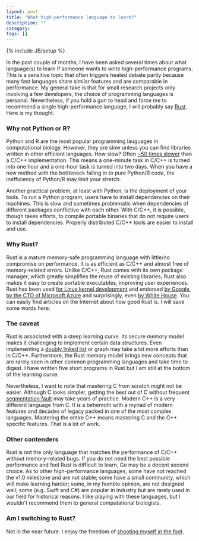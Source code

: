 ```yaml
---
layout: post
title: "What high-performance language to learn?"
description: ""
category: 
tags: []
---
```

{% include JB/setup %}

In the past couple of months, I have been asked several times about what language(s) to learn
if someone wants to write high-performance programs.
This is a sensitive topic that often triggers heated debate
partly because many fast languages share similar features and are comparable in performance.
My general take is that for small research projects only involving a few developers,
the choice of programming languages is personal.
Nevertheless, if you hold a gun to head and force me to recommend a single high-performance language,
I will probably say [Rust][rust].
Here is my thought.

### Why not Python or R?

Python and R are the most popular programming lauguages in computational biology.
However, they are slow unless you can find libraries written in other efficient languages.
How slow? Often [~50 times slower][benchmark] than a C/C++ implementation.
This means a one-minute task in C/C++ is turned into one hour and
a one-hour task is turned into two days.
When you have a new method with the bottleneck falling in to pure Python/R code,
the inefficiency of Python/R may limit your stretch.

Another practical problem, at least with Python, is the deployment of your tools.
To run a Python program, users have to install dependencies on their machines.
This is slow and sometimes problematic when dependencies of different packages conflictive with each other.
With C/C++, it is possible, though takes efforts, to compile portable binaries that do not require users to install dependencies.
Properly distributed C/C++ tools are easier to install and use.

### Why Rust?

Rust is a mature memory-safe programming language with little/no compromise on performance.
It is as efficient as C/C++ and almost free of memory-related errors.
Unlike C/C++, Rust comes with its own package manager, which greatly simplifies the reuse of existing libraries;
Rust also makes it easy to create portable executables, improving user experiences.
Rust has been used [for Linux kernel development][linux-rust] and endorsed [by Google][google-rust], [by the CTO of Microsoft Azure][ms-rust] and
surprisingly, even [by White House][white-house].
You can easily find articles on the Internet about how good Rust is.
I will save some words here.

### The caveat

Rust is associated with a steep learning curve.
Its secure memory model makes it challenging to implement certain data structures.
Even implementing a [doubly linked list][rust-dlist] or graph may take a lot more efforts than in C/C++.
Furthermore, the Rust memory model brings new concepts that are rarely seen in other common programming languages and take time to digest.
I have written five short programs in Rust but I am still at the bottom of the learning curve.

Nevertheless, I want to note that mastering C from scratch might not be easier.
Although C looks simpler, getting the best out of C without frequent [segmentation fault][segfault] may take years of practice.
Modern C++ is a very different language from C.
It is a behemoth with a myriad of modern features and decades of legacy packed in one of the most complex languages.
Mastering the entire C++ means mastering C and the C++ specific features.
That is a lot of work.

### Other contenders

Rust is not the only language that matches the performance of C/C++ without memory-related bugs.
If you do not need the best possible performance and feel Rust is difficult to learn, Go may be a decent second choice.
As to other high-performance languages, some have not reached the v1.0 milestone and are not stable;
some have a small community, which will make learning harder;
some, in my humble opinion, are not designed well;
some (e.g. Swift and C#) are popular in industry but are rarely used in our field for historical reasons.
I like playing with these languages, but I wouldn't recommend them to general computational biologists.

### Am I switching to Rust?

Not in the near future.
I enjoy the freedom of [shooting myself in the foot][shoot].

[rust]: https://www.rust-lang.org/
[google-rust]: https://security.googleblog.com/2024/03/secure-by-design-googles-perspective-on.html
[white-house]: https://www.whitehouse.gov/oncd/briefing-room/2024/02/26/memory-safety-statements-of-support/
[ms-rust]: https://twitter.com/markrussinovich/status/1571995117233504257
[linux-rust]: https://www.kernel.org/doc/html/next/rust/index.html
[rust-dlist]: https://rust-unofficial.github.io/too-many-lists/
[segfault]: https://en.wikipedia.org/wiki/Segmentation_fault
[shoot]: https://www.stroustrup.com/quotes.html
[benchmark]: https://benchmarksgame-team.pages.debian.net/benchmarksgame/fastest/python3-gcc.html
